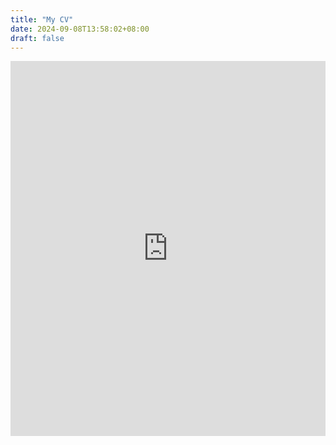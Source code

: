 ```yaml
---
title: "My CV"
date: 2024-09-08T13:58:02+08:00
draft: false    
---
```


<iframe src="https://pdflink.to/8e3cc0fa/embed/" frameborder="0" style="border: none; height: 600px; width:100%; max-width: 100%;"></iframe>

